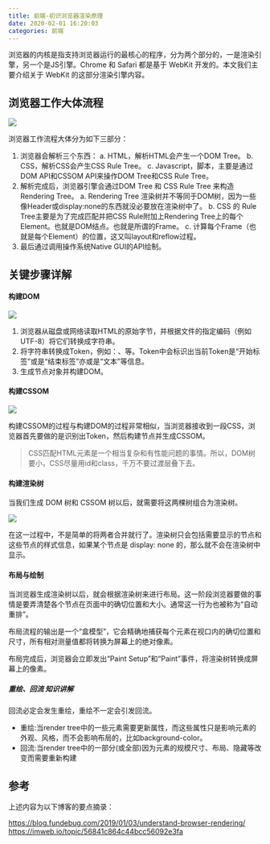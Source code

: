 ```yaml
---
title: 前端-初识浏览器渲染原理
date: 2020-02-01 16:20:03
categories: 前端
---
```


浏览器的内核是指支持浏览器运行的最核心的程序，分为两个部分的，一是渲染引擎，另一个是JS引擎。Chrome 和 Safari 都是基于 WebKit 开发的。本文我们主要介绍关于 WebKit 的这部分渲染引擎内容。

## 浏览器工作大体流程

![](/image/web_xuanran_1.png)

浏览器工作流程大体分为如下三部分：

1. 浏览器会解析三个东西：
    a. HTML，解析HTML会产生一个DOM Tree。
    b. CSS，解析CSS会产生CSS Rule Tree。
    c. Javascript，脚本，主要是通过DOM API和CSSOM API来操作DOM Tree和CSS Rule Tree。
2. 解析完成后，浏览器引擎会通过DOM Tree 和 CSS Rule Tree 来构造 Rendering Tree。
    a. Rendering Tree 渲染树并不等同于DOM树，因为一些像Header或display:none的东西就没必要放在渲染树中了。
    b. CSS 的 Rule Tree主要是为了完成匹配并把CSS Rule附加上Rendering Tree上的每个Element。也就是DOM结点。也就是所谓的Frame。
    c. 计算每个Frame（也就是每个Element）的位置，这又叫layout和reflow过程。
3. 最后通过调用操作系统Native GUI的API绘制。

## 关键步骤详解

#### 构建DOM

![](/image/web_xuanran_2.png)

1. 浏览器从磁盘或网络读取HTML的原始字节，并根据文件的指定编码（例如 UTF-8）将它们转换成字符串。
2. 将字符串转换成Token，例如：<html>、<body>等。Token中会标识出当前Token是“开始标签”或是“结束标签”亦或是“文本”等信息。
3. 生成节点对象并构建DOM。

#### 构建CSSOM

![](/image/web_xuanran_3.png)

构建CSSOM的过程与构建DOM的过程非常相似，当浏览器接收到一段CSS，浏览器首先要做的是识别出Token，然后构建节点并生成CSSOM。

> CSS匹配HTML元素是一个相当复杂和有性能问题的事情。所以，DOM树要小，CSS尽量用id和class，千万不要过渡层叠下去。

#### 构建渲染树

当我们生成 DOM 树和 CSSOM 树以后，就需要将这两棵树组合为渲染树。

![](/image/web_xuanran_4.png)

在这一过程中，不是简单的将两者合并就行了。渲染树只会包括需要显示的节点和这些节点的样式信息，如果某个节点是 display: none 的，那么就不会在渲染树中显示。

#### 布局与绘制

当浏览器生成渲染树以后，就会根据渲染树来进行布局。这一阶段浏览器要做的事情是要弄清楚各个节点在页面中的确切位置和大小。通常这一行为也被称为“自动重排”。

布局流程的输出是一个“盒模型”，它会精确地捕获每个元素在视口内的确切位置和尺寸，所有相对测量值都将转换为屏幕上的绝对像素。

布局完成后，浏览器会立即发出“Paint Setup”和“Paint”事件，将渲染树转换成屏幕上的像素。

##### 重绘、回流 知识讲解

回流必定会发生重绘，重绘不一定会引发回流。

- 重绘:当render tree中的一些元素需要更新属性，而这些属性只是影响元素的外观、风格，而不会影响布局的，比如background-color。
- 回流:当render tree中的一部分(或全部)因为元素的规模尺寸、布局、隐藏等改变而需要重新构建


## 参考

上述内容为以下博客的要点摘录：

https://blog.fundebug.com/2019/01/03/understand-browser-rendering/
https://imweb.io/topic/56841c864c44bcc56092e3fa